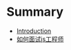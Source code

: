 # Summary

* [Introduction](README.md)
* [如何面试js工程师](https://www.gitbook.com/book/arwinz/testbook/edit#/edit/master/ru-he-mian-shi-js-gong-cheng-shi.md?_k=lfjau7)





